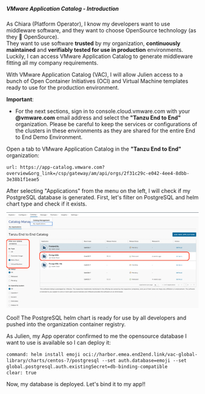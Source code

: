 ##### VMware Application Catalog - Introduction 

As Chiara (Platform Operator), I know my developers want to use middleware software, and they want to choose OpenSource technology (as they 💙 OpenSource).  
They want to use software **trusted** by my organization, **continuously maintained** and **verifiably tested for use in production** environments. 
Luckily, I can access VMware Application Catalog to generate middleware fitting all my company requirements.  

With VMware Application Catalog (VAC), I will allow Julien access to a bunch of Open Container Initiatives (OCI) and Virtual Machine templates ready to use for the production environment.

**Important**: 
- For the next sections, sign in to console.cloud.vmware.com with your **@vmware.com** email address and select the **"Tanzu End to End"** organization. Please be careful to keep the services or configurations of the clusters in these environments as they are shared for the entire End to End Demo Environment.

Open a tab to VMware Application Catalog in the **"Tanzu End to End"** organization:
```dashboard:open-url
url: https://app-catalog.vmware.com?overview&org_link=/csp/gateway/am/api/orgs/2f31c29c-e042-4ee4-8dbb-3e38b1f1eae5
```
After selecting "Applications" from the menu on the left, I will check if my PostgreSQL database is generated. First, let's filter on PostgreSQL and helm chart type and check if it exists.

![VAC search postgreSQL](../images/vac-postgres-search.png)

Cool! The PostgreSQL helm chart is ready for use by all developers and pushed into the organization container registry. 

As Julien, my App operator confirmed to me the opensource database I want to use is available so I can deploy it:

```terminal:execute
command: helm install emoji oci://harbor.emea.end2end.link/vac-global-library/charts/centos-7/postgresql --set auth.database=emoji --set global.postgresql.auth.existingSecret=db-binding-compatible
clear: true
```

Now, my database is deployed. Let's bind it to my app!! 
